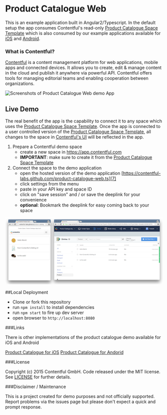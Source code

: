 # Product Catalogue Web

This is an example application built in Angular2/Typescript. In the default setup the app consumes Contentful's read-only [Product Catalogue Space Template][5] which is also consumed by our example applications available for [iOS][3] and [Android][4].

### What is Contentful?
[Contentful][1] is a content management platform for web applications, mobile apps and connected devices. It allows you to create, edit & manage content in the cloud and publish it anywhere via powerful API. Contentful offers tools for managing editorial teams and enabling cooperation between organizations.

![Screenshots of Product Catalogue Web demo App](./src/images/product-catalogue-web-splash.png?raw=true "Screenshots")



## Live Demo
The real benefit of the app is the capability to connect it to any space which uses the [Product Catalogue Space Template][5]. Once the app is connected to a user controlled version of the [Product Catalogue Space Template][5], all changes to the space in [Contentful's UI][6] will be reflected in the app.

1. Prepare a Contentful demo space
    - create a new space in https://app.contentful.com
    - **IMPORTANT**: make sure to create it from the [Product Catalogue Space Template][5]
2. Connect the space to the demo application
    - open the hosted version of the demo application [https://contentful-labs.github.com/product-catalogue-web.ts][7]
    - click settings from the menu
    - paste in your API key and space ID
    - click on "save session" and / or save the deeplink for your convenience
    - **optional**: Bookmark the deeplink for easy coming back to your space


![Screenshots of Product Catalogue Web demo App](./src/images/product-catalogue-web-editing.png?raw=true "Contentful in action")

##Local Deployment

- Clone or fork this repository
- run `npm install` to install dependencies
- run `npm start` to fire up dev server
- open browser to `http://localhost:8080`


###Links


There is other implementations of the product catalogue demo available for iOS and Android 

[Product Catalogue for iOS][3]
[Product Catalogue for Andorid][4]

###License


Copyright (c) 2015 Contentful GmbH. Code released under the MIT license. See [LICENSE][2] for further details.
 
###Disclaimer / Maintenance

This is a project created for demo purposes and not officially supported. Report problems via the issues page but please don't expect a quick and prompt response.

 [1]: https://www.contentful.com
 [2]: LICENSE
 [3]: https://github.com/contentful/product-catalogue-ios
 [4]: https://github.com/contentful/product-catalogue-android
 [5]: https://www.contentful.com/blog/2015/01/30/introducing-space-templates/
 [6]: https://app.contentful.com
 [7]: https://contentful-labs.github.com/product-catalogue.ts
